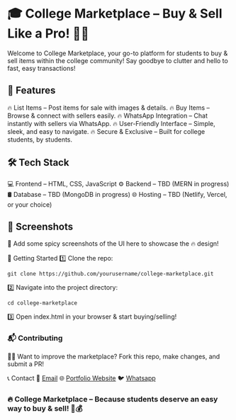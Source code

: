 # 🎓 College Marketplace – Buy & Sell Like a Pro! 🚀🔥
Welcome to College Marketplace, your go-to platform for students to buy & sell items within the college community! Say goodbye to clutter and hello to fast, easy transactions!

## 🚀 Features
🔥 List Items – Post items for sale with images & details.
🔥 Buy Items – Browse & connect with sellers easily.
🔥 WhatsApp Integration – Chat instantly with sellers via WhatsApp.
🔥 User-Friendly Interface – Simple, sleek, and easy to navigate.
🔥 Secure & Exclusive – Built for college students, by students.

## 🛠️ Tech Stack
💻 Frontend – HTML, CSS, JavaScript
⚙️ Backend – TBD (MERN in progress)
🛢 Database – TBD (MongoDB in progress)
🌐 Hosting – TBD (Netlify, Vercel, or your choice)

## 📸 Screenshots
📸 Add some spicy screenshots of the UI here to showcase the 🔥 design!

🏁 Getting Started
1️⃣ Clone the repo:
```
git clone https://github.com/yourusername/college-marketplace.git
```
2️⃣ Navigate into the project directory:
```
cd college-marketplace
```
3️⃣ Open index.html in your browser & start buying/selling!

### 📬 Contributing
👨‍💻 Want to improve the marketplace? Fork this repo, make changes, and submit a PR!

📞 Contact
📧 [Email](ngondimarklewismutugi)
🌐 [Portfolio Website](https://lewiii254.github.io/Portfolio/)
🐦 [Whatsapp](https://wa.me/254790767347)

### 🔥 College Marketplace – Because students deserve an easy way to buy & sell! 🚀💰

